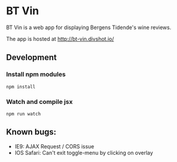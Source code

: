 # BT Vin

BT Vin is a web app for displaying Bergens Tidende's wine reviews.

The app is hosted at http://bt-vin.divshot.io/


## Development

### Install npm modules
```
npm install
```

### Watch and compile jsx
```
npm run watch
```

## Known bugs:

* IE9: AJAX Request / CORS issue
* IOS Safari: Can't exit toggle-menu by clicking on overlay